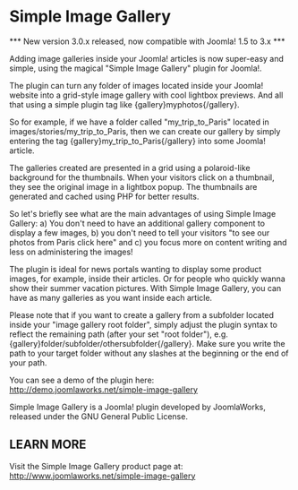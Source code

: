 Simple Image Gallery
====================

*** New version 3.0.x released, now compatible with Joomla! 1.5 to 3.x ***

Adding image galleries inside your Joomla! articles is now super-easy and simple, using the magical "Simple Image Gallery" plugin for Joomla!.

The plugin can turn any folder of images located inside your Joomla! website into a grid-style image gallery with cool lightbox previews. And all that using a simple plugin tag like {gallery}myphotos{/gallery}.

So for example, if we have a folder called "my_trip_to_Paris" located in images/stories/my_trip_to_Paris, then we can create our gallery by simply entering the tag {gallery}my_trip_to_Paris{/gallery} into some Joomla! article.

The galleries created are presented in a grid using a polaroid-like background for the thumbnails. When your visitors click on a thumbnail, they see the original image in a lightbox popup. The thumbnails are generated and cached using PHP for better results.

So let's briefly see what are the main advantages of using Simple Image Gallery: a) You don't need to have an additional gallery component to display a few images, b) you don't need to tell your visitors "to see our photos from Paris click here" and c) you focus more on content writing and less on administering the images!

The plugin is ideal for news portals wanting to display some product images, for example, inside their articles. Or for people who quickly wanna show their summer vacation pictures. With Simple Image Gallery, you can have as many galleries as you want inside each article.

Please note that if you want to create a gallery from a subfolder located inside your "image gallery root folder", simply adjust the plugin syntax to reflect the remaining path (after your set "root folder"), e.g. {gallery}folder/subfolder/othersubfolder{/gallery}. Make sure you write the path to your target folder without any slashes at the beginning or the end of your path.

You can see a demo of the plugin here:
http://demo.joomlaworks.net/simple-image-gallery

Simple Image Gallery is a Joomla! plugin developed by JoomlaWorks, released under the GNU General Public License.


## LEARN MORE
Visit the Simple Image Gallery product page at: http://www.joomlaworks.net/simple-image-gallery
